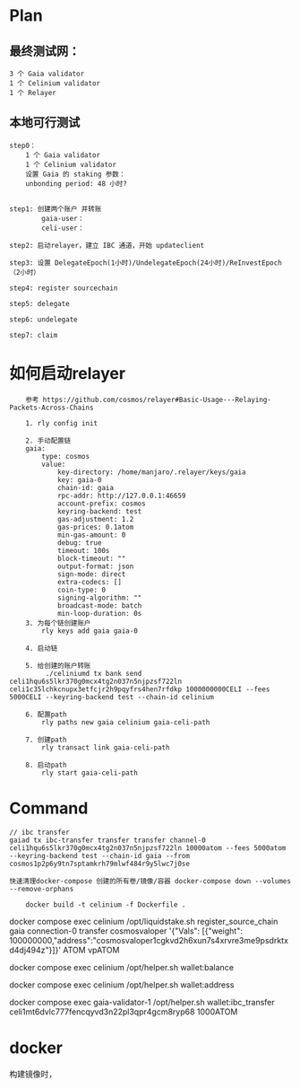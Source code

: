 # Plan
## 最终测试网：
    3 个 Gaia validator 
    1 个 Celinium validator
    1 个 Relayer 
 
## 本地可行测试
    step0：
        1 个 Gaia validator  
        1 个 Celinium validator
        设置 Gaia 的 staking 参数：
        unbonding period: 48 小时?


    step1: 创建两个账户 并转账
            gaia-user：
            celi-user：

    step2: 启动relayer，建立 IBC 通道，开始 updateclient

    step3: 设置 DelegateEpoch(1小时)/UndelegateEpoch(24小时)/ReInvestEpoch（2小时）

    step4: register sourcechain

    step5: delegate

    step6: undelegate

    step7: claim

# 如何启动relayer
```
    参考 https://github.com/cosmos/relayer#Basic-Usage---Relaying-Packets-Across-Chains

    1. rly config init

    2. 手动配置链
    gaia:
        type: cosmos
        value:
            key-directory: /home/manjaro/.relayer/keys/gaia
            key: gaia-0
            chain-id: gaia
            rpc-addr: http://127.0.0.1:46659
            account-prefix: cosmos
            keyring-backend: test
            gas-adjustment: 1.2
            gas-prices: 0.1atom
            min-gas-amount: 0
            debug: true
            timeout: 100s
            block-timeout: ""
            output-format: json
            sign-mode: direct
            extra-codecs: []
            coin-type: 0
            signing-algorithm: ""
            broadcast-mode: batch
            min-loop-duration: 0s   
    3. 为每个链创建账户
        rly keys add gaia gaia-0

    4. 启动链

    5. 给创建的账户转账
         ./celiniumd tx bank send celi1hqu6s5lkr370g0mcx4tg2n037n5njpzsf722ln celi1c35lchkcnupx3etfcjr2h9pqyfrs4hen7rfdkp 1000000000CELI --fees 5000CELI --keyring-backend test --chain-id celinium

    6. 配置path
        rly paths new gaia celinium gaia-celi-path

    7. 创建path
        rly transact link gaia-celi-path

    8. 启动path
        rly start gaia-celi-path       
```

# Command
```
// ibc transfer
gaiad tx ibc-transfer transfer transfer channel-0 celi1hqu6s5lkr370g0mcx4tg2n037n5njpzsf722ln 10000atom --fees 5000atom --keyring-backend test --chain-id gaia --from cosmos1p2p6y9tn7sptamkrh79mlwf484r9y5lwc7j0se

快速清理docker-compose 创建的所有卷/镜像/容器 docker-compose down --volumes --remove-orphans

    docker build -t celinium -f Dockerfile .
```
docker compose exec celinium /opt/liquidstake.sh register_source_chain gaia connection-0 transfer cosmosvaloper '{"Vals": [{"weight": 100000000,"address":"cosmosvaloper1cgkvd2h6xun7s4xrvre3me9psdrktxd4dj494z"}]}' ATOM vpATOM

docker compose exec celinium /opt/helper.sh wallet:balance

docker compose exec celinium /opt/helper.sh wallet:address

docker compose exec gaia-validator-1 /opt/helper.sh wallet:ibc_transfer celi1mt6dvlc777fencqyvd3n22pl3qpr4gcm8ryp68 1000ATOM

# docker
构建镜像时，
